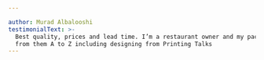 ```yaml
---

author: Murad Albalooshi
testimonialText: >-
  Best quality, prices and lead time. I’m a restaurant owner and my packaging
  from them A to Z including designing from Printing Talks
---
```


